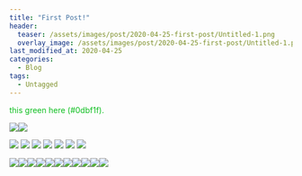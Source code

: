 ```yaml
---
title: "First Post!"
header:
  teaser: /assets/images/post/2020-04-25-first-post/Untitled-1.png
  overlay_image: /assets/images/post/2020-04-25-first-post/Untitled-1.png
last_modified_at: 2020-04-25
categories:
  - Blog
tags:
  - Untagged
---
```




<p style="color:#0dbf1f">this green here (#0dbf1f).</p>

<img src="/assets/images/404.png"><img src="/assets/images/404.png">

<img src="/assets/images/404.png">

<img src="/assets/images/404.png">

<img src="/assets/images/404.png">

<img src="/assets/images/404.png">

<img src="/assets/images/404.png">

<img src="/assets/images/404.png">

<img src="/assets/images/404.png">

<img src="/assets/images/404.png"><img src="/assets/images/404.png"><img src="/assets/images/404.png"><img src="/assets/images/404.png"><img src="/assets/images/404.png"><img src="/assets/images/404.png"><img src="/assets/images/404.png"><img src="/assets/images/404.png"><img src="/assets/images/404.png"><img src="/assets/images/404.png"><img src="/assets/images/404.png">


